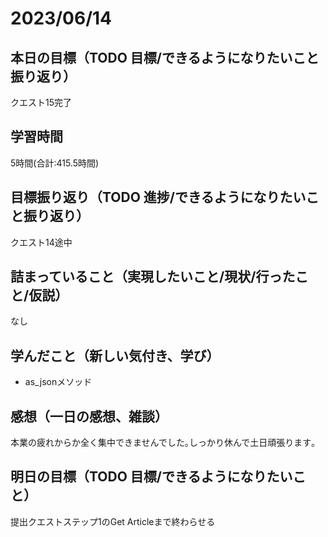 # 2023/06/14
## 本日の目標（TODO 目標/できるようになりたいこと振り返り）
クエスト15完了
## 学習時間
5時間(合計:415.5時間)
## 目標振り返り（TODO 進捗/できるようになりたいこと振り返り）
クエスト14途中
## 詰まっていること（実現したいこと/現状/行ったこと/仮説）
なし
## 学んだこと（新しい気付き、学び）
- as_jsonメソッド
## 感想（一日の感想、雑談）
本業の疲れからか全く集中できませんでした｡しっかり休んで土日頑張ります｡
## 明日の目標（TODO 目標/できるようになりたいこと）
提出クエストステップ1のGet Articleまで終わらせる
